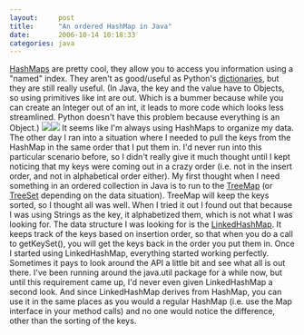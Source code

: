 ```yaml
---
layout:     post
title:      "An ordered HashMap in Java"
date:       2006-10-14 10:18:33
categories: java
---
```

[HashMaps](http://java.sun.com/j2se/1.4.2/docs/api/java/util/HashMap.html) are pretty cool, they allow you to access you information using a "named" index. They aren't as good/useful as Python's [dictionaries](http://docs.python.org/lib/typesmapping.html), but they are still really useful. (In Java, the key and the value have to Objects, so using primitives like int are out. Which is a bummer because while you can create an Integer out of an int, it leads to more code which looks less streamlined. Python doesn't have this problem because everything is an Object.) [![](//ws-na.amazon-adsystem.com/widgets/q?_encoding=UTF8&ASIN=1449370829&Format=_SL110_&ID=AsinImage&MarketPlace=US&ServiceVersion=20070822&WS=1&tag=nloadholtes0a-20)](https://www.amazon.com/Java-Nutshell-Benjamin-J-Evans/dp/1449370829/ref=as_li_ss_il?ie=UTF8&qid=1480119539&sr=8-1&keywords=java+in+a+nutshell&linkCode=li1&tag=nloadholtes0a-20&linkId=094eb3c8f6121781da36ebe44a57e617)![](https://ir-na.amazon-adsystem.com/e/ir?t=nloadholtes0a-20&l=li1&o=1&a=1449370829) It seems like I'm always using HashMaps to organize my data. The other day I ran into a situation where I needed to pull the keys from the HashMap in the same order that I put them in. I'd never run into this particular scenario before, so I didn't really give it much thought until I kept noticing that my keys were coming out in a crazy order (i.e. not in the insert order, and not in alphabetical order either). My first thought when I need something in an ordered collection in Java is to run to the [TreeMap](http://java.sun.com/j2se/1.4.2/docs/api/java/util/TreeMap.html) (or [TreeSet](http://java.sun.com/j2se/1.4.2/docs/api/java/util/TreeSet.html) depending on the data situation). TreeMap will keep the keys sorted, so I thought all was well. When I tried it out I found out that because I was using Strings as the key, it alphabetized them, which is not what I was looking for. The data structure I was looking for is the [LinkedHashMap](http://java.sun.com/j2se/1.4.2/docs/api/java/util/LinkedHashMap.html). It keeps track of the keys based on insertion order, so that when you do a call to getKeySet(), you will get the keys back in the order you put them in. Once I started using LinkedHashMap, everything started working perfectly. Sometimes it pays to look around the API a little bit and see what all is out there. I've been running around the java.util package for a while now, but until this requirement came up, I'd never even given LinkedHashMap a second look. And since LinkedHashMap derives from HashMap, you can use it in the same places as you would a regular HashMap (i.e. use the Map interface in your method calls) and no one would notice the difference, other than the sorting of the keys.
